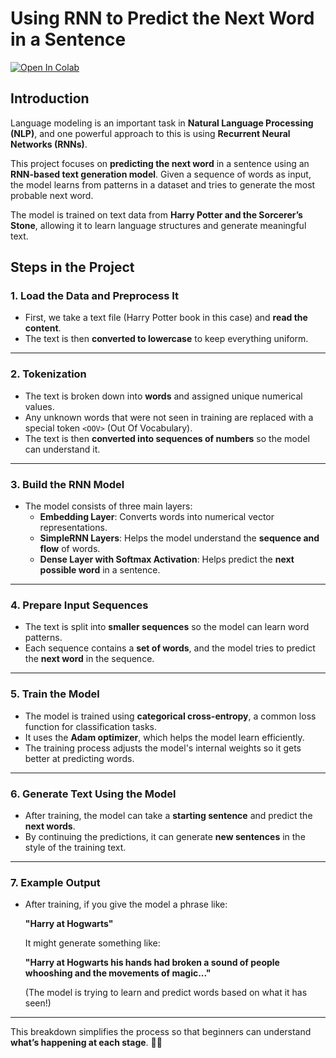 # **Using RNN to Predict the Next Word in a Sentence**

[![Open In Colab](https://colab.research.google.com/assets/colab-badge.svg)](https://colab.research.google.com/github/gowtamyreddy/NLP/blob/main/RNN.ipynb)

## **Introduction**
Language modeling is an important task in **Natural Language Processing (NLP)**, and one powerful approach to this is using **Recurrent Neural Networks (RNNs)**. 

This project focuses on **predicting the next word** in a sentence using an **RNN-based text generation model**. Given a sequence of words as input, the model learns from patterns in a dataset and tries to generate the most probable next word.

The model is trained on text data from **Harry Potter and the Sorcerer’s Stone**, allowing it to learn language structures and generate meaningful text. 



## **Steps in the Project**

### **1. Load the Data and Preprocess It**
- First, we take a text file (Harry Potter book in this case) and **read the content**.
- The text is then **converted to lowercase** to keep everything uniform.

---

### **2. Tokenization**
- The text is broken down into **words** and assigned unique numerical values.
- Any unknown words that were not seen in training are replaced with a special token `<OOV>` (Out Of Vocabulary).
- The text is then **converted into sequences of numbers** so the model can understand it.

---

### **3. Build the RNN Model**
- The model consists of three main layers:
  - **Embedding Layer**: Converts words into numerical vector representations.
  - **SimpleRNN Layers**: Helps the model understand the **sequence and flow** of words.
  - **Dense Layer with Softmax Activation**: Helps predict the **next possible word** in a sentence.

---

### **4. Prepare Input Sequences**
- The text is split into **smaller sequences** so the model can learn word patterns.
- Each sequence contains a **set of words**, and the model tries to predict the **next word** in the sequence.

---

### **5. Train the Model**
- The model is trained using **categorical cross-entropy**, a common loss function for classification tasks.
- It uses the **Adam optimizer**, which helps the model learn efficiently.
- The training process adjusts the model's internal weights so it gets better at predicting words.

---

### **6. Generate Text Using the Model**
- After training, the model can take a **starting sentence** and predict the **next words**.
- By continuing the predictions, it can generate **new sentences** in the style of the training text.

---

### **7. Example Output**
- After training, if you give the model a phrase like:
  
  **"Harry at Hogwarts"**
  
  It might generate something like:

  **"Harry at Hogwarts his hands had broken a sound of people whooshing and the movements of magic..."**

  (The model is trying to learn and predict words based on what it has seen!)

---

This breakdown simplifies the process so that beginners can understand **what’s happening at each stage**. 🚀😊

